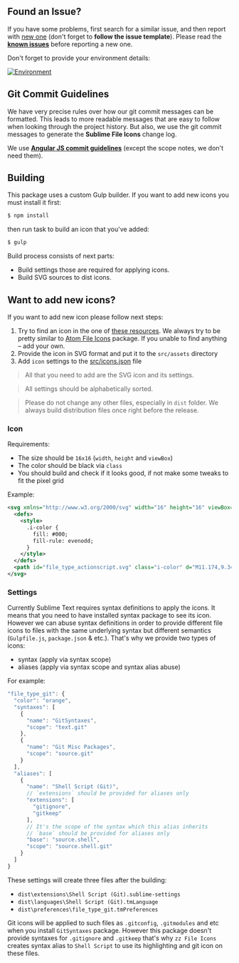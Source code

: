## Found an Issue?

If you have some problems, first search for a similar issue, and then report with [new one](https://github.com/oivva/zz-file-icons/issues) (don't forget to **follow the issue template**). Please read the [**known issues**](https://github.com/oivva/zz-file-icons#known-issues) before reporting a new one.

Don't forget to provide your environment details:

[![Environment](https://github.com/oivva/zz-file-icons/blob/dev/media/env.gif)](https://github.com/oivva/zz-file-icons/blob/dev/media/env.gif)

## Git Commit Guidelines

We have very precise rules over how our git commit messages can be formatted. This leads to more readable messages that are easy to follow when looking through the project history. But also, we use the git commit messages to generate the **Sublime File Icons** change log. 

We use [**Angular JS commit guidelines**](https://github.com/angular/angular.js/blob/master/CONTRIBUTING.md#-git-commit-guidelines) (except the scope notes, we don't need them).

## Building

This package uses a custom Gulp builder. If you want to add new icons you must install it first:

```bash
$ npm install
```

then run task to build an icon that you've added:

```bash
$ gulp
```

Build process consists of next parts:

* Build settings those are required for applying icons.
* Build SVG sources to dist icons.

## Want to add new icons?

If you want to add new icon please follow next steps:

1. Try to find an icon in the one of [these resources](https://github.com/oivva/zz-file-icons#icons). We always try to be pretty similar to [Atom File Icons](https://github.com/DanBrooker/file-icons) package. If you unable to find anything – add your own.
2. Provide the icon in SVG format and put it to the `src/assets` directory
3. Add `icon` settings to the [src/icons.json](https://github.com/oivva/zz-file-icons/blob/dev/src/icons.json) file

> All that you need to add are the SVG icon and its settings.

> All settings should be alphabetically sorted.

> Please do not change any other files, especially in `dist` folder.
> We always build distribution files once right before the release.

### Icon

Requirements:

- The size should be `16x16` (`width`, `height` and `viewBox`)
- The color should be black via `class`
- You should build and check if it looks good, if not make some tweaks to fit the pixel grid

Example:

```svg
<svg xmlns="http://www.w3.org/2000/svg" width="16" height="16" viewBox="0 0 16 16">
  <defs>
    <style>
      .i-color {
        fill: #000;
        fill-rule: evenodd;
      }
    </style>
  </defs>
  <path id="file_type_actionscript.svg" class="i-color" d="M11.174,9.341A2.586,2.586,0,1,1,9.345,6.176,2.586,2.586,0,0,1,11.174,9.341Zm1.389-1.713A6.757,6.757,0,0,1,12.6,4.2,2.639,2.639,0,0,0,7.5,2.879,6.749,6.749,0,0,1,5.958,5.7a6.41,6.41,0,0,1-3,1.766,2.641,2.641,0,1,0,1.368,5.1,6.349,6.349,0,0,1,3.309-.016,6.782,6.782,0,0,1,2.985,1.776,2.611,2.611,0,0,0,3.609-.108,2.639,2.639,0,0,0,.09-3.631A6.786,6.786,0,0,1,12.562,7.628Z" transform="translate(0 -1)"/>
</svg>
```

### Settings

Currently Sublime Text requires syntax definitions to apply the icons. It means that you need to have installed syntax package to see its icon. However we can abuse syntax definitions in order to provide different file icons to files with the same underlying syntax but different semantics (`Gulpfile.js`, `package.json` & etc.). That's why we provide two types of icons:

- syntax (apply via syntax scope)
- aliases (apply via syntax scope and syntax alias abuse)

For example:

```js
"file_type_git": {
  "color": "orange",
  "syntaxes": [
    {
      "name": "GitSyntaxes",
      "scope": "text.git"
    },
    {
      "name": "Git Misc Packages",
      "scope": "source.git"
    }
  ],
  "aliases": [
    {
      "name": "Shell Script (Git)",
      // `extensions` should be provided for aliases only
      "extensions": [
        "gitignore",
        "gitkeep"
      ],
      // It's the scope of the syntax which this alias inherits
      // `base` should be provided for aliases only
      "base": "source.shell",
      "scope": "source.shell.git"
    }
  ]
}
```

These settings will create three files after the building: 

* `dist\extensions\Shell Script (Git).sublime-settings`
* `dist\languages\Shell Script (Git).tmLanguage`
* `dist\preferences\file_type_git.tmPreferences`

Git icons will be applied to such files as `.gitconfig`, `.gitmodules` and etc when you install `GitSyntaxes` package. However this package doesn't provide syntaxes for `.gitignore` and `.gitkeep` that's why `zz File Icons` creates syntax alias to `Shell Script` to use its highlighting and git icon on these files.
